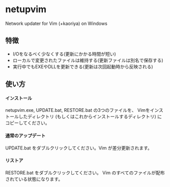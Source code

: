 # netupvim

Network updater for Vim (+kaoriya) on Windows 

## 特徴

*   I/Oをなるべく少なくする(更新にかかる時間が短い)
*   ローカルで変更されたファイルは維持する(更新ファイルは別名で保存する)
*   実行中でもEXEやDLLを更新できる(更新は次回起動時から反映される)

## 使い方

#### インストール

netupvim.exe, UPDATE.bat, RESTORE.bat の3つのファイルを、
Vimをインストールしたディレクトリ
(もしくはこれからインストールするディレクトリ)
にコピーしてください。

#### 通常のアップデート

UPDATE.bat をダブルクリックしてください。Vim が差分更新されます。

#### リストア

RESTORE.bat をダブルクリックしてください。
Vim のすべてのファイルが配布されている状態になります。
